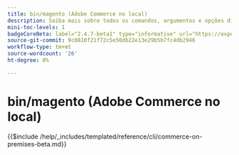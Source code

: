 ```yaml
---
title: bin/magento (Adobe Commerce no local)
description: Saiba mais sobre todos os comandos, argumentos e opções disponíveis para a ferramenta de linha de comando bin/magento do Adobe Commerce.
mini-toc-levels: 1
badgeCoreBeta: label="2.4.7-beta1" type="informative" url="https://experienceleague.adobe.com/docs/commerce-operations/release/notes/adobe-commerce/2-4-7.html"
source-git-commit: 9c0810f21f72c5e50db22e13e29b5b7fc4db2946
workflow-type: tm+mt
source-wordcount: '26'
ht-degree: 0%

---
```


# bin/magento (Adobe Commerce no local)

{{$include /help/_includes/templated/reference/cli/commerce-on-premises-beta.md}}
